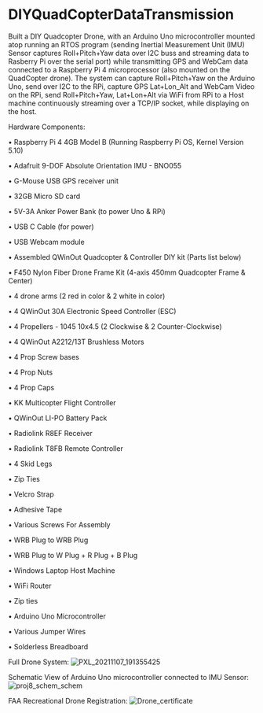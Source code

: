 # DIYQuadCopterDataTransmission

Built a DIY Quadcopter Drone, with an Arduino Uno microcontroller mounted atop running an RTOS program (sending Inertial Measurement Unit (IMU) Sensor captures Roll+Pitch+Yaw data over I2C buss and streaming data to Rasberry Pi over the serial port) while transmitting GPS and WebCam data connected to a Raspberry Pi 4 microprocessor (also mounted on the QuadCopter drone). The system can capture Roll+Pitch+Yaw on the Arduino Uno, send over I2C to the RPi, capture GPS Lat+Lon_Alt and WebCam Video on the RPi, send Roll+Pitch+Yaw, Lat+Lon+Alt via WiFi from RPi to a Host machine continuously streaming over a TCP/IP socket, while displaying on the host. 


Hardware Components:

• Raspberry Pi 4 4GB Model B (Running Raspberry Pi OS, Kernel Version 5.10)

• Adafruit 9-DOF Absolute Orientation IMU - BNO055

•	G-Mouse USB GPS receiver unit 

• 32GB Micro SD card 

• 5V-3A Anker Power Bank (to power Uno & RPi)

• USB C Cable (for power)

• USB Webcam module

• Assembled QWinOut Quadcopter & Controller DIY kit (Parts list below)

   • F450 Nylon Fiber Drone Frame Kit (4-axis 450mm Quadcopter Frame & Center)
   
   • 4 drone arms (2 red in color & 2 white in color)
   
   • 4 QWinOut 30A Electronic Speed Controller (ESC)
   
   • 4 Propellers - 1045 10x4.5 (2 Clockwise & 2 Counter-Clockwise)
   
   • 4 QWinOut A2212/13T Brushless Motors 
   
   • 4 Prop Screw bases
   
   • 4 Prop Nuts
   
   • 4 Prop Caps
   
   • KK Multicopter Flight Controller 
   
   • QWinOut LI-PO Battery Pack
   
   • Radiolink R8EF Receiver
   
   • Radiolink T8FB Remote Controller
   
   • 4 Skid Legs
   
   • Zip Ties 
   
   • Velcro Strap
   
   • Adhesive Tape 
   
   • Various Screws For Assembly 
   
   • WRB Plug to WRB Plug
   
   • WRB Plug to W Plug + R Plug + B Plug
   
• Windows Laptop Host Machine

• WiFi Router 

• Zip ties

• Arduino Uno Microcontroller

• Various Jumper Wires

• Solderless Breadboard


Full Drone System:
![PXL_20211107_191355425](https://user-images.githubusercontent.com/88686423/144148483-ff9cdb31-4807-4f85-aab0-3c9ec0bde0e3.jpg)

Schematic View of Arduino Uno microcontroller connected to IMU Sensor:
![proj8_schem_schem](https://user-images.githubusercontent.com/88686423/144149042-6644e7e0-4741-40d3-80bd-abbd2007f981.png)

FAA Recreational Drone Registration:
![Drone_certificate](https://user-images.githubusercontent.com/88686423/144149077-2b4abb34-43ed-4194-928b-34b9b5e47176.png)

